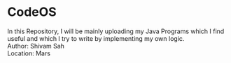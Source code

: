 # CodeOS
In this Repository, I will be mainly uploading my Java Programs which I find useful and which I try to write by implementing my own logic. 
<br>
Author: Shivam Sah
<br>
Location: Mars

